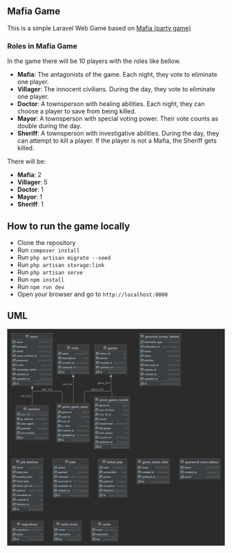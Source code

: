 ## Mafia Game

This is a simple Laravel Web Game based on [Mafia (party game)](https://en.wikipedia.org/wiki/Mafia_(party_game))

### Roles in Mafia Game

In the game there will be 10 players with the roles like bellow.

- **Mafia**: The antagonists of the game. Each night, they vote to eliminate one player.
- **Villager**: The innocent civilians. During the day, they vote to eliminate one player.
- **Doctor**: A townsperson with healing abilities. Each night, they can choose a player to save from being killed.
- **Mayor**: A townsperson with special voting power. Their vote counts as double during the day.
- **Sheriff**: A townsperson with investigative abilities. During the day, they can attempt to kill a player. If the player is not a Mafia, the Sheriff gets killed.

There will be:
- **Mafia**: 2
- **Villager**: 5
- **Doctor**: 1
- **Mayor**: 1
- **Sheriff**: 1

## How to run the game locally

- Clone the repository
- Run `composer install`
- Run `php artisan migrate --seed`
- Run `php artisan storage:link`
- Run `php artisan serve`
- Run `npm install`
- Run `npm run dev`
- Open your browser and go to `http://localhost:8000`

## UML 

![Mafia Game UML Diagram](mafiaGameDiagram.png)

